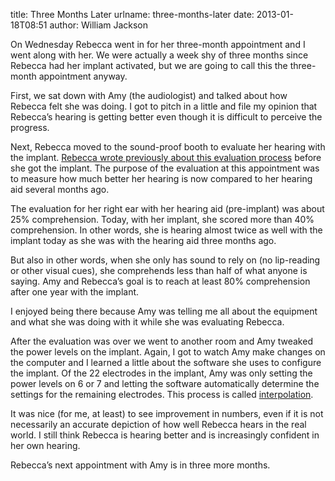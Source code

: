 title: Three Months Later
urlname: three-months-later
date: 2013-01-18T08:51
author: William Jackson

On Wednesday Rebecca went in for her three-month appointment and I went along with her. We were actually a week shy of
three months since Rebecca had her implant activated, but we are going to call this the three-month appointment anyway.

First, we sat down with Amy (the audiologist) and talked about how Rebecca felt she was doing. I got to pitch in a
little and file my opinion that Rebecca&#x02bc;s hearing is getting better even though it is difficult to perceive the
progress.

Next, Rebecca moved to the sound-proof booth to evaluate her hearing with the implant. [Rebecca wrote previously about
this evaluation process][a] before she got the implant. The purpose of the evaluation at this appointment was to measure
how much better her hearing is now compared to her hearing aid several months ago.

[a]: {filename}/2012-10-16-evaluation-process.md

The evaluation for her right ear with her hearing aid (pre-implant) was about 25% comprehension. Today, with her
implant, she scored more than 40% comprehension. In other words, she is hearing almost twice as well with the implant
today as she was with the hearing aid three months ago.

But also in other words, when she only has sound to rely on (no lip-reading or other visual cues), she comprehends less
than half of what anyone is saying. Amy and Rebecca&#x02bc;s goal is to reach at least 80% comprehension after one year
with the implant.

I enjoyed being there because Amy was telling me all about the equipment and what she was doing with it while she was
evaluating Rebecca.

After the evaluation was over we went to another room and Amy tweaked the power levels on the implant. Again, I got to
watch Amy make changes on the computer and I learned a little about the software she uses to configure the implant. Of
the 22 electrodes in the implant, Amy was only setting the power levels on 6 or 7 and letting the software automatically
determine the settings for the remaining electrodes. This process is called [interpolation][b].

[b]: https://en.wikipedia.org/wiki/Interpolation

It was nice (for me, at least) to see improvement in numbers, even if it is not necessarily an accurate depiction of how
well Rebecca hears in the real world. I still think Rebecca is hearing better and is increasingly confident in her own
hearing.

Rebecca&#x02bc;s next appointment with Amy is in three more months.
